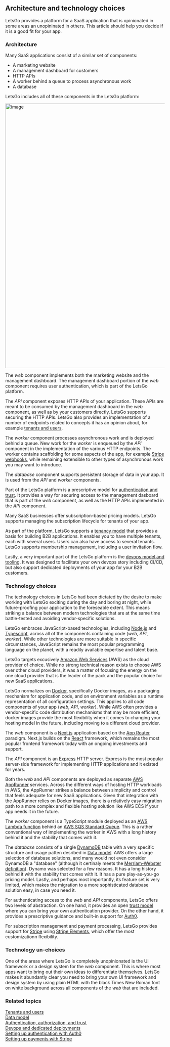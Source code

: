## Architecture and technology choices

LetsGo provides a platform for a SaaS application that is opinionated in some areas an unopininated in others. This article should help you decide if it is a good fit for your app.

### Architecture

Many SaaS applications consist of a similar set of components:

- A marketing website
- A management dashboard for customers
- HTTP APIs
- A worker behind a queue to process asynchronous work
- A database

LetsGo includes all of these components in the LetsGo platform:

<img width="837" alt="image" src="https://github.com/tjanczuk/letsgo/assets/822369/f7fe2317-d7de-4698-b093-416a52a1a145">

The _web_ component implements both the marketing website and the management dashboard. The management dashboard portion of the _web_ component requires user authentication, which is part of the LetsGo platform.

The _API_ component exposes HTTP APIs of your application. These APIs are meant to be consumed by the management dashboard in the _web_ component, as well as by your customers directly. LetsGo supports securing the HTTP APIs. LetsGo also provides an implementation of a number of endpoints related to concepts it has an opinion about, for example [tenants and users](./tenants-and-users.md).

The _worker_ component processes asynchronous work and is deployed behind a queue. New work for the _worker_ is enqueued by the _API_ component in the implementation of the various HTTP endpoints. The worker contains scaffolding for some aspects of the app, for example [Stripe webhooks](../how-to/develop-the-worker.md), while remaining extensible to other types of asynchronous work you may want to introduce.

The _database_ component supports persistent storage of data in your app. It is used from the _API_ and _worker_ components.

Part of the LetsGo platform is a prescriptive model for [authentication and trust](./authentication-authorization-and-trust.md). It provides a way for securing access to the management dasboard that is part of the _web_ component, as well as the HTTP APIs implemented in the _API_ component.

Many SaaS businesses offer subscription-based pricing models. LetsGo supports managing the subscription lifecycle for tenants of your app.

As part of the platform, LetsGo supports a [tenancy model](./tenants-and-users.md) that provides a basis for building B2B applications. It enables you to have multiple tenants, each with several users. Users can also have access to several tenants. LetsGo supports membership management, including a user invitation flow.

Lastly, a very important part of the LetsGo platform is the [devops model and tooling](./devops-and-dedicated-deployments.md). It was designed to facilitate your own devops story including CI/CD, but also support dedicated deployments of your app for your B2B customers.

### Technology choices

The technology choices in LetsGo had been dictated by the desire to make working with LetsGo exciting during the day and boring at night, while future-proofing your application to the foreseable extent. This means striking a balance between modern technologies that are at the same time battle-tested and avoiding vendor-specific solutions.

LetsGo embraces JavaScript-based technologies, including [Node.js](https://nodejs.org/) and [Typescript](https://www.typescriptlang.org/), across all of the components containing code (_web_, _API_, _worker_). While other technologies are more suitable in specific circumstances, JavaScript remains the most popular programming language on the planet, with a readily available expertise and talent base.

LetsGo targets excusively [Amazon Web Services](https://aws.amazon.com/) (AWS) as the cloud provider of choice. While no strong technical reason exists to choose AWS over other cloud providers, it was a matter of focusing the energy on the one cloud provider that is the leader of the pack and the popular choice for new SaaS applications.

LetsGo normalizes on [Docker](https://www.docker.com/), specifically Docker images, as a packaging mechanism for application code, and on environment variables as a runtime representation of all configuration settings. This applies to all code components of your app (_web_, _API_, _worker_). While AWS often provides a vendor-specific code distribution mechanisms that may be more efficient, docker images provide the most flexibility when it comes to changing your hosting model in the future, including moving to a different cloud provider.

The _web_ component is a [Next.js](https://nextjs.org/) application based on the [App Router](https://nextjs.org/docs/app) paradigm. Next.js builds on the [React](https://react.dev/) framework, which remains the most popular frontend framework today with an ongoing investments and support.

The _API_ component is an [Express](https://expressjs.com/) HTTP server. Express is the most popular server-side framework for implementing HTTP applications and it existed for years.

Both the _web_ and _API_ components are deployed as separate [AWS AppRunner](https://aws.amazon.com/apprunner/) services. Across the different ways of hosting HTTP workloads in AWS, the AppRunner strikes a balance between simplicity and control that feels adequate for new SaaS applications. Given that integration with the AppRunner relies on Docker images, there is a relatively easy migration path to a more complex and flexible hosting solution like AWS ECS if your app needs it in the future.

The _worker_ component is a TypeScript module deployed as an [AWS Lambda function](https://aws.amazon.com/pm/lambda) behind an [AWS SQS Standard Queue](https://aws.amazon.com/pm/sqs). This is a rather conventional way of implementing the worker in AWS with a long history behind it and the stability that comes with it.

The _database_ consists of a single [DynamoDB](https://aws.amazon.com/pm/dynamodb) table with a very specific structure and usage patten desribed in [Data model](./data-model.md). AWS offers a large selection of database solutions, and many would not even consider DynamoDB a "database" (although it certinaly meets the [Merriam-Webster definition](https://www.merriam-webster.com/dictionary/database)). Dynamo was selected for a few reasons. It has a long history behind it with the stability that comes with it. It has a pure play-as-you-go pricing model. Lastly, and perhaps most importantly, its feature set is very limited, which makes the migration to a more sophisticated database solution easy, in case you need it.

For authenticating access to the _web_ and _API_ components, LetsGo offers two levels of abstraction. On one hand, it provides an open [trust model](./authentication-authorization-and-trust.md) where you can bring your own authentication provider. On the other hand, it provides a prescriptive guidance and built-in support for [Auth0](https://auth0.com).

For subscription management and payment processing, LetsGo provides support for [Stripe](https://stripe.com/) using [Stripe Elements](https://stripe.com/payments/elements), which offer the most customizationn flexibility.

### Technology un-choices

One of the areas where LetsGo is completely unopinionated is the UI framework or a design system for the _web_ component. This is where most apps want to bring out their own ideas to differentiate themselves. LetsGo makes it abundantly clear you need to bring your own UI framework and design system by using plain HTML with the black Times New Roman font on white background across all components of the _web_ that are included.

### Related topics

[Tenants and users](./tenants-and-users.md)  
[Data model](./data-model.md)  
[Authentication, authorization, and trust](./authentication-authorization-and-trust.md)  
[Devops and dedicated deployments](./devops-and-dedicated-deployments.md)  
[Setting up authentication with Auth0](../tutorials/setting-up-authentication-with-auth0.md)  
[Setting up payments with Stripe](../tutorials/setting-up-payments-with-stripe.md)
